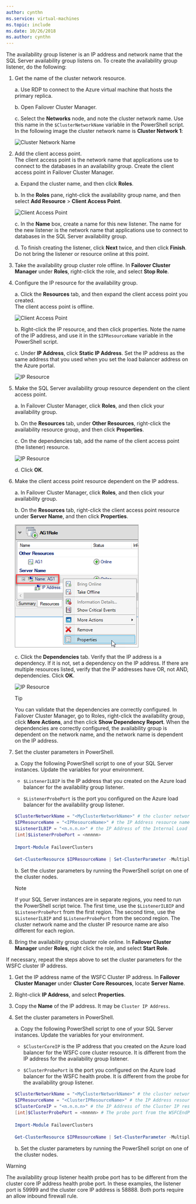 ```yaml
---
author: cynthn
ms.service: virtual-machines
ms.topic: include
ms.date: 10/26/2018
ms.author: cynthn
---
```

The availability group listener is an IP address and network name that the SQL Server availability group listens on. To create the availability group listener, do the following:

1. <a name="getnet"></a>Get the name of the cluster network resource.

    a. Use RDP to connect to the Azure virtual machine that hosts the primary replica. 

    b. Open Failover Cluster Manager.

    c. Select the **Networks** node, and note the cluster network name. Use this name in the `$ClusterNetworkName` variable in the PowerShell script. In the following image the cluster network name is **Cluster Network 1**:

   ![Cluster Network Name](./media/virtual-machines-ag-listener-configure/90-clusternetworkname.png)

1. <a name="addcap"></a>Add the client access point.  
    The client access point is the network name that applications use to connect to the databases in an availability group. Create the client access point in Failover Cluster Manager.

    a. Expand the cluster name, and then click **Roles**.

    b. In the **Roles** pane, right-click the availability group name, and then select **Add Resource** > **Client Access Point**.

   ![Client Access Point](./media/virtual-machines-ag-listener-configure/92-addclientaccesspoint.png)

    c. In the **Name** box, create a name for this new listener. 
   The name for the new listener is the network name that applications use to connect to databases in the SQL Server availability group.

    d. To finish creating the listener, click **Next** twice, and then click **Finish**. Do not bring the listener or resource online at this point.

1. Take the availability group cluster role offline. In **Failover Cluster Manager** under **Roles**, right-click the role, and select **Stop Role**.

1. <a name="congroup"></a>Configure the IP resource for the availability group.

    a. Click the **Resources** tab, and then expand the client access point you created.  
    The client access point is offline.

   ![Client Access Point](./media/virtual-machines-ag-listener-configure/94-newclientaccesspoint.png) 

    b. Right-click the IP resource, and then click properties. Note the name of the IP address, and use it in the `$IPResourceName` variable in the PowerShell script.

    c. Under **IP Address**, click **Static IP Address**. Set the IP address as the same address that you used when you set the load balancer address on the Azure portal.

   ![IP Resource](./media/virtual-machines-ag-listener-configure/96-ipresource.png) 

    <!-----------------------I don't see this option on server 2016
    1. Disable NetBIOS for this address and click **OK**. Repeat this step for each IP resource if your solution spans multiple Azure VNets. 
    ------------------------->

1. <a name = "dependencyGroup"></a>Make the SQL Server availability group resource dependent on the client access point.

    a. In Failover Cluster Manager, click **Roles**, and then click your availability group.

    b. On the **Resources** tab, under **Other Resources**, right-click the availability resource group, and then click **Properties**. 

    c. On the dependencies tab, add the name of the client access point (the listener) resource.

   ![IP Resource](./media/virtual-machines-ag-listener-configure/97-propertiesdependencies.png) 

    d. Click **OK**.

1. <a name="listname"></a>Make the client access point resource dependent on the IP address.

    a. In Failover Cluster Manager, click **Roles**, and then click your availability group. 

    b. On the **Resources** tab, right-click the client access point resource under **Server Name**, and then click **Properties**. 

   ![IP Resource](./media/virtual-machines-ag-listener-configure/98-dependencies.png) 

    c. Click the **Dependencies** tab. Verify that the IP address is a dependency. If it is not, set a dependency on the IP address. If there are multiple resources listed, verify that the IP addresses have OR, not AND, dependencies. Click **OK**. 

   ![IP Resource](./media/virtual-machines-ag-listener-configure/98-propertiesdependencies.png) 

    >[!TIP]
    >You can validate that the dependencies are correctly configured. In Failover Cluster Manager, go to Roles, right-click the availability group, click **More Actions**, and then click  **Show Dependency Report**. When the dependencies are correctly configured, the availability group is dependent on the network name, and the network name is dependent on the IP address. 


1. <a name="setparam"></a>Set the cluster parameters in PowerShell.

   a. Copy the following PowerShell script to one of your SQL Server instances. Update the variables for your environment.

   - `$ListenerILBIP` is the IP address that you created on the Azure load balancer for the availability group listener.
    
   - `$ListenerProbePort` is the port you configured on the Azure load balancer for the availability group listener.

   ```PowerShell
   $ClusterNetworkName = "<MyClusterNetworkName>" # the cluster network name (Use Get-ClusterNetwork on Windows Server 2012 of higher to find the name)
   $IPResourceName = "<IPResourceName>" # the IP Address resource name
   $ListenerILBIP = "<n.n.n.n>" # the IP Address of the Internal Load Balancer (ILB). This is the static IP address for the load balancer you configured in the Azure portal.
   [int]$ListenerProbePort = <nnnnn>
  
   Import-Module FailoverClusters

   Get-ClusterResource $IPResourceName | Set-ClusterParameter -Multiple @{"Address"="$ListenerILBIP";"ProbePort"=$ListenerProbePort;"SubnetMask"="255.255.255.255";"Network"="$ClusterNetworkName";"EnableDhcp"=0}
   ```

   b. Set the cluster parameters by running the PowerShell script on one of the cluster nodes.  

   > [!NOTE]
   > If your SQL Server instances are in separate regions, you need to run the PowerShell script twice. The first time, use the `$ListenerILBIP` and `$ListenerProbePort` from the first region. The second time, use the `$ListenerILBIP` and `$ListenerProbePort` from the second region. The cluster network name and the cluster IP resource name are also different for each region.

1. Bring the availability group cluster role online. In **Failover Cluster Manager** under **Roles**, right click the role, and select **Start Role**.

If necessary, repeat the steps above to set the cluster parameters for the WSFC cluster IP address.

1. Get the IP address name of the WSFC Cluster IP address. In **Failover Cluster Manager** under **Cluster Core Resources**, locate **Server Name**.

1. Right-click **IP Address**, and select **Properties**.

1. Copy the **Name** of the IP address. It may be `Cluster IP Address`. 

1. <a name="setwsfcparam"></a>Set the cluster parameters in PowerShell.
  
   a. Copy the following PowerShell script to one of your SQL Server instances. Update the variables for your environment.

   - `$ClusterCoreIP` is the IP address that you created on the Azure load balancer for the WSFC core cluster resource. It is different from the IP address for the availability group listener.

   - `$ClusterProbePort` is the port you configured on the Azure load balancer for the WSFC health probe. It is different from the probe for the availability group listener.

   ```PowerShell
   $ClusterNetworkName = "<MyClusterNetworkName>" # the cluster network name (Use Get-ClusterNetwork on Windows Server 2012 of higher to find the name)
   $IPResourceName = "<ClusterIPResourceName>" # the IP Address resource name
   $ClusterCoreIP = "<n.n.n.n>" # the IP Address of the Cluster IP resource. This is the static IP address for the load balancer you configured in the Azure portal.
   [int]$ClusterProbePort = <nnnnn> # The probe port from the WSFCEndPointprobe in the Azure portal. This port must be different from the probe port for the availability group listener probe port.
  
   Import-Module FailoverClusters
  
   Get-ClusterResource $IPResourceName | Set-ClusterParameter -Multiple @{"Address"="$ClusterCoreIP";"ProbePort"=$ClusterProbePort;"SubnetMask"="255.255.255.255";"Network"="$ClusterNetworkName";"EnableDhcp"=0}
   ```

   b. Set the cluster parameters by running the PowerShell script on one of the cluster nodes.  

>[!WARNING]
>The availability group listener health probe port has to be different from the cluster core IP address health probe port. In these examples, the listener port is 59999 and the cluster core IP address is 58888. Both ports require an allow inbound firewall rule.